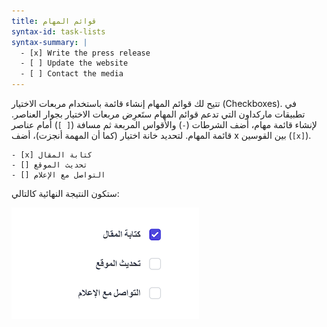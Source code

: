 ```yaml
---
title: قوائم المهام
syntax-id: task-lists
syntax-summary: |
  - [x] Write the press release
  - [ ] Update the website
  - [ ] Contact the media
---
```


تتيح لك قوائم المهام إنشاء قائمة باستخدام مربعات الاختيار (Checkboxes). في تطبيقات ماركداون التي تدعم قوائم المهام ستَعرِض مربعات الاختيار بجوار العناصر. لإنشاء قائمة مهام، أضف الشرطات (`-`) والأقواس المربعة ثم مسافة (`[ ]`) أمام عناصر قائمة المهام. لتحديد خانة اختيار (كما أن المهمة أنجزت)، أضف x بين القوسين (`[x]`).

```
- [x] كتابة المقال
- [] تحديث الموقع
- [] التواصل مع الإعلام
```

ستكون النتيجة النهائية كالتالي:

<img src="/assets/images/tasklist.png" class="img-fluid" alt="Markdown task list">
